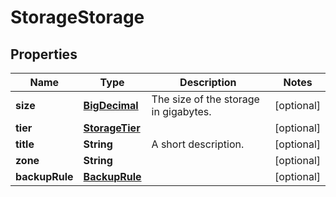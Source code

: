 
# StorageStorage

## Properties
Name | Type | Description | Notes
------------ | ------------- | ------------- | -------------
**size** | [**BigDecimal**](BigDecimal.md) | The size of the storage in gigabytes. |  [optional]
**tier** | [**StorageTier**](StorageTier.md) |  |  [optional]
**title** | **String** | A short description. |  [optional]
**zone** | **String** |  |  [optional]
**backupRule** | [**BackupRule**](BackupRule.md) |  |  [optional]



